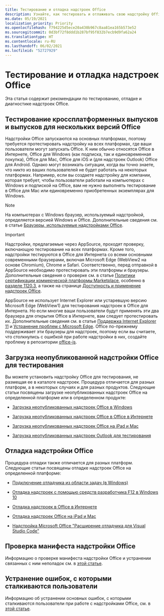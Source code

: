 ```yaml
---
title: Тестирование и отладка надстроек Office
description: Узнайте, как тестировать и отлаживать свою надстройку Office
ms.date: 05/19/2021
localization_priority: Priority
ms.openlocfilehash: f794225d5ece20a430b967c8aa81ea165b573e52
ms.sourcegitcommit: 0d3bf72f8ddd1b287bf95f832b7ecb9d9fa62a24
ms.translationtype: HT
ms.contentlocale: ru-RU
ms.lasthandoff: 06/02/2021
ms.locfileid: "52727929"
---
```

# <a name="test-and-debug-office-add-ins"></a>Тестирование и отладка надстроек Office

Эта статья содержит рекомендации по тестированию, отладке и диагностике надстроек Office.

## <a name="test-cross-platform-and-for-multiple-versions-of-office"></a>Тестирование кроссплатформенных выпусков и выпусков для нескольких версий Office

Надстройки Office запускаются на основных платформах, поэтому требуется протестировать надстройку на всех платформах, где ваши пользователи могут запускать Office. К ним обычно относятся Office в Интернете, Office для Windows (как подписка, так и единовременная покупка), Office для Mac, Office для iOS и (для надстроек Outlook) Office для Android. Однако могут возникать ситуации, когда вы точно знаете, что никто из ваших пользователей не будет работать на некоторых платформах. Например, если вы создаете надстройку для компании, которая требует, чтобы пользователи работали на компьютерах с Windows и подпиской на Office, вам не нужно выполнять тестирование в Office для Mac или единовременно приобретенных экземплярах для Windows. 

> [!NOTE]
> На компьютерах с Windows браузер, используемый надстройкой, определяется версией Windows и Office. Дополнительные сведения см. в статье [Браузеры, используемые надстройками Office](../concepts/browsers-used-by-office-web-add-ins.md).

> [!IMPORTANT]
> Надстройки, предлагаемые через AppSource, проходят проверку, включающую тестирование на всех платформах. Кроме того, надстройки тестируются в Office для Интернета со всеми основными современными браузерами, включая Microsoft Edge (WebView2 на основе Chromium), Chrome и Safari. Соответственно, перед отправкой в AppSource необходимо протестировать эти платформы и браузеры. Дополнительные сведения о проверке см. в статье [Политики сертификации коммерческой платформы Marketplace](/legal/marketplace/certification-policies), особенно в [разделе 1120.3](/legal/marketplace/certification-policies#11203-functionality), а также на странице [Доступность и применение надстроек Office](../overview/office-add-in-availability.md). 
>
> AppSource не использует Internet Explorer или устаревшую версию Microsoft Edge (WebView1) для тестирования надстроек в Office для Интернета. Но если многие ваши пользователи будут применять эти два браузера для открытия Office в Интернете, вам следует протестировать их. Дополнительные сведения см. в статье [Поддержка Internet Explorer 11](../develop/support-ie-11.md) и [Устранение проблем с Microsoft Edge](../concepts/browsers-used-by-office-web-add-ins.md#troubleshooting-microsoft-edge-issues). Office по-прежнему поддерживает эти браузеры для надстроек, поэтому если вы считаете, что столкнулись с ошибкой при работе надстройки в них, создайте проблему в репозитории [office-js](https://github.com/OfficeDev/office-js/issues/new/choose).

## <a name="sideload-an-office-add-in-for-testing"></a>Загрузка неопубликованной надстройки Office для тестирования

Вы можете установить надстройку Office для тестирования, не размещая ее в каталоге надстроек. Процедура отличается для разных платформ, а в некоторых случаях и для разных продуктов. Следующие статьи посвящены загрузке неопубликованных надстроек Office на определенной платформе или в определенном продукте:

- [Загрузка неопубликованных надстроек Office в Windows](create-a-network-shared-folder-catalog-for-task-pane-and-content-add-ins.md)

- [Загрузка неопубликованных надстроек Office в Office в Интернете](sideload-office-add-ins-for-testing.md)

- [Загрузка неопубликованных надстроек Office на iPad и Mac](sideload-an-office-add-in-on-ipad-and-mac.md)

- [Загрузка неопубликованных надстроек Outlook для тестирования](../outlook/sideload-outlook-add-ins-for-testing.md)

## <a name="debug-an-office-add-in"></a>Отладка надстройки Office

Процедура отладки также отличается для разных платформ. Следующие статьи посвящены отладке надстроек Office на определенной платформе:

- [Подключение отладчика из области задач (в Windows)](attach-debugger-from-task-pane.md)

- [Отладка надстроек с помощью средств разработчика F12 в Windows 10](debug-add-ins-using-f12-developer-tools-on-windows-10.md)

- [Отладка надстроек в Office в Интернете](debug-add-ins-in-office-online.md)

- [Отладка надстроек Office на iPad и Mac](debug-office-add-ins-on-ipad-and-mac.md)

- [Надстройка Microsoft Office "Расширение отладчика для Visual Studio Code"](debug-with-vs-extension.md)

## <a name="validate-an-office-add-in-manifest"></a>Проверка манифеста надстройки Office

Информацию о проверке манифеста надстройки Office и устранении связанных с ним неполадок см. в [этой статье](troubleshoot-manifest.md).

## <a name="troubleshoot-user-errors"></a>Устранение ошибок, с которыми сталкиваются пользователи

Информацию об устранении основных ошибок, с которыми сталкиваются пользователи при работе с надстройками Office, см. в [этой статье](testing-and-troubleshooting.md).
